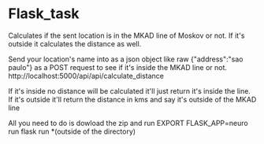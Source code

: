 # Flask_task
Calculates if the sent location is in the MKAD line of Moskov or not. If it's outside it calculates the distance as well.

Send your location's name into as a json object like raw {"address":"sao paulo"} as a POST request 
to see if it's inside the MKAD line or not.
http://localhost:5000/api/api/calculate_distance

If it's inside no distance will be calculated it'll just return it's inside the line.
If it's outside it'll return the distance in kms and say it's outside of the MKAD line

All you need to do is dowload the zip and
run EXPORT FLASK_APP=neuro
run flask run \*(outside of the directory)

